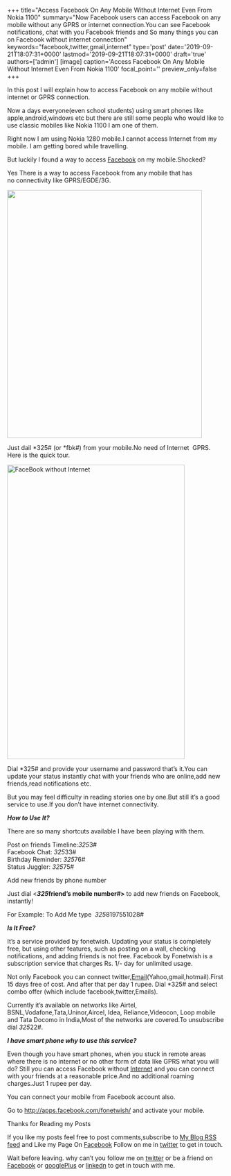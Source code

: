 +++
title="Access Facebook On Any Mobile Without Internet Even From Nokia 1100"
summary="Now Facebook users can access Facebook on any mobile without any GPRS or internet connection.You can see Facebook notifications, chat with you Facebook friends and So many things you can on Facebook without internet connection"
keywords="facebook,twitter,gmail,internet"
type='post'
date='2019-09-21T18:07:31+0000'
lastmod='2019-09-21T18:07:31+0000'
draft='true'
authors=['admin']
[image]
caption='Access Facebook On Any Mobile Without Internet Even From Nokia 1100'
focal_point=''
preview_only=false
+++


In this post I will explain how to access Facebook on any mobile without internet or GPRS connection.

Now a days everyone(even school students) using smart phones like apple,android,windows etc but there are still some people who would like to use classic mobiles like Nokia 1100 I am one of them.

Right now I am using Nokia 1280 mobile.I cannot access Internet from my mobile. I am getting bored while travelling.

But luckily I found a way to access <a href="https://www.arungudelli.com/2012/12/must-have-facebook-feature-definitely-you-will-love-it.html" target="_blank">Facebook</a> on my mobile.Shocked?

Yes There is a way to access Facebook from any mobile that has no&nbsp;connectivity like GPRS/EGDE/3G.

<a href="https://arun-arungudellicom.netdna-ssl.com/wp-content/uploads/2013/01/Facebook-on-Nokia-11001.jpg"><img class="size-full wp-image-568 aligncenter" title="Facebook on Nokia 1100" alt="" src="https://arun-arungudellicom.netdna-ssl.com/wp-content/uploads/2013/01/Facebook-on-Nokia-11001.jpg" width="450" height="572" srcset="https://arun-arungudellicom.netdna-ssl.com/wp-content/uploads/2013/01/Facebook-on-Nokia-11001.jpg 450w, https://arun-arungudellicom.netdna-ssl.com/wp-content/uploads/2013/01/Facebook-on-Nokia-11001-236x300.jpg 236w" sizes="(max-width: 450px) 100vw, 450px"></a>

Just dail *325# (or *fbk#) from your mobile.No need of Internet &nbsp;GPRS. Here is the quick tour.

<a href="https://arun-arungudellicom.netdna-ssl.com/wp-content/uploads/2013/01/FaceBook-without-Internet.png"><img class="size-full wp-image-560 aligncenter" title="FaceBook without Internet" alt="FaceBook without Internet" src="https://arun-arungudellicom.netdna-ssl.com/wp-content/uploads/2013/01/FaceBook-without-Internet.png" width="410" height="679" srcset="https://arun-arungudellicom.netdna-ssl.com/wp-content/uploads/2013/01/FaceBook-without-Internet.png 410w, https://arun-arungudellicom.netdna-ssl.com/wp-content/uploads/2013/01/FaceBook-without-Internet-181x300.png 181w" sizes="(max-width: 410px) 100vw, 410px"></a>

Dial *325# and provide your username and password that’s it.You can update your status instantly chat with your friends who are online,add new friends,read notifications etc.

But you may feel difficulty in reading stories one by one.But still it’s a good service to use.If you don’t have internet connectivity.

<em><strong>How to Use It?</strong></em>

There are so many shortcuts available I have been playing with them.

Post on friends Timeline:*325*3#<br>
Facebook Chat: *325*33#<br>
Birthday Reminder: *325*76#<br>
Status Juggler: *325*75#

Add new friends by phone number

Just dial &lt;<strong>*325*friend’s mobile number#&gt;&nbsp;</strong>to add new friends on Facebook, instantly!

For Example: To Add Me type &nbsp;*325*8197551028#

<em><strong>Is It Free?</strong></em>

It’s a service provided by fonetwish. Updating your status is completely free, but using other features, such as posting on a wall, checking notifications, and adding friends is not free. Facebook by Fonetwish is a subscription service that charges Rs. 1/- day for unlimited usage.

Not only Facebook you can connect twitter,<a href="https://www.arungudelli.com/2012/08/track-who-opened-your-mails-yesware.html" target="_blank">Email</a>(Yahoo,gmail,hotmail).First 15 days free of cost. And after that per day 1 rupee. Dial *325# and select combo offer (which include facebook,twitter,Emails).

Currently it’s available on networks like&nbsp;Airtel, BSNL,Vodafone,Tata,Uninor,Aircel, Idea, Reliance,Videocon, Loop mobile and Tata Docomo in India,Most of the networks are covered.To unsubscribe dial *325*22#.

<em><strong>I have smart phone why to use this service?</strong></em>

Even though you have smart phones, when you stuck in remote areas where there is no internet or no other form of data like GPRS what you will do? Still you can access Facebook without <a href="https://www.arungudelli.com/2012/09/interesting-facts-about-google.html" target="_blank">Internet</a> and you can connect with your friends at a reasonable price.And no additional roaming charges.Just 1 rupee per day.

You can connect your mobile from Facebook account also.

Go to&nbsp;<a href="http://apps.facebook.com/fonetwish/" target="_blank">http://apps.facebook.com/fonetwish/</a>&nbsp;and activate your mobile.

Thanks for Reading my Posts

If you like my posts feel free to post comments,subscribe to&nbsp;<a href="http://feeds.feedburner.com/arungudelli/eSUg" target="_blank">My Blog RSS feed</a>&nbsp;and Like my Page On&nbsp;<a href="https://www.facebook.com/arungudelli" target="_blank">Facebook</a>&nbsp;Follow on me in&nbsp;<a href="https://twitter.com/arunGudelli" target="_blank">twitter</a>&nbsp;to get in touch.

Wait before leaving.
why can’t you follow me on <a href="https://twitter.com/arungudelli" target="_blank">twitter</a> or be a friend on <a href="https://www.facebook.com/gudelliArun" target="_blank">Facebook</a> or <a href="https://plus.google.com/+ArunkumarGudelli" target="_blank">googlePlus</a> or <a href="https://www.linkedin.com/in/arungudelli/" target="_blank">linkedn</a> to get in touch with me.









